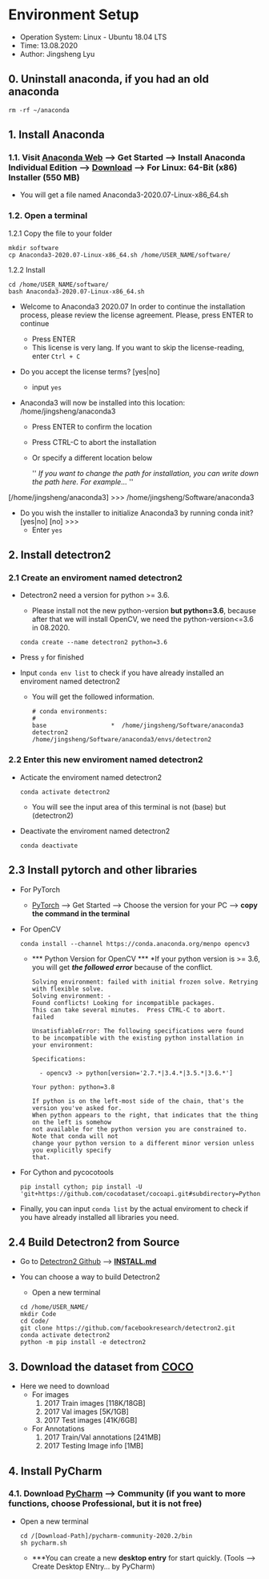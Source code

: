 

<!--
 * @Author       : Jingsheng Lyu
 * @Date         : 2020-08-13 18:07:34
 * @LastEditors  : Jingsheng Lyu
 * @LastEditTime : 2020-08-13 22:37:59
 * @FilePath     : /undefined/home/jingsheng/Object_Detection_with_Deep_Learning/Chapter2/Environment_Setup.md
 * @Github       : https://github.com/jingshenglyu
 * @Web          : https://jingshenglyu.github.io/
 * @E-Mail       : jingshenglyu@gmail.com
-->
# Environment Setup

* Operation System: Linux - Ubuntu 18.04 LTS
* Time: 13.08.2020
* Author: Jingsheng Lyu

## 0. Uninstall anaconda, if you had an old anaconda 
```
rm -rf ~/anaconda
```

## 1. Install Anaconda 
### 1.1. Visit [Anaconda Web](https://www.anaconda.com/) --> Get Started -->  Install Anaconda Individual Edition --> [Download](https://www.anaconda.com/products/individual) --> For Linux: 64-Bit (x86) Installer (550 MB)
* You will get a file named Anaconda3-2020.07-Linux-x86_64.sh

### 1.2. Open a terminal
1.2.1 Copy the file to your folder
```
mkdir software
cp Anaconda3-2020.07-Linux-x86_64.sh /home/USER_NAME/software/
```
1.2.2 Install

```
cd /home/USER_NAME/software/
bash Anaconda3-2020.07-Linux-x86_64.sh
```

* Welcome to Anaconda3 2020.07 
In order to continue the installation process, please review the license agreement. Please, press ENTER to continue
    * Press ENTER
    * This license is very lang. If you want to skip the license-reading, enter `Ctrl + C`

* Do you accept the license terms? [yes|no]
    * input `yes`

* Anaconda3 will now be installed into this location:
/home/jingsheng/anaconda3

  - Press ENTER to confirm the location
  - Press CTRL-C to abort the installation
  - Or specify a different location below

    '' *If you want to change the path for installation, you can write down the path here. For example...* ''

[/home/jingsheng/anaconda3] >>> /home/jingsheng/Software/anaconda3

* Do you wish the installer to initialize Anaconda3
by running conda init? [yes|no]
[no] >>> 
    * Enter `yes`

## 2. Install detectron2
### 2.1 Create an enviroment named detectron2
* Detectron2 need a version for python >= 3.6. 
    * Please install not the new python-version **but python=3.6**, because after that we will install OpenCV, we need the python-version<=3.6 in 08.2020.
    ```
    conda create --name detectron2 python=3.6
    ```
* Press `y` for finished

* Input `conda env list` to check if you have already installed an enviroment named detectron2
    * You will get the followed information.
        ```
        # conda environments:
        #
        base                  *  /home/jingsheng/Software/anaconda3
        detectron2               /home/jingsheng/Software/anaconda3/envs/detectron2
        ```

### 2.2 Enter this new enviroment named detectron2
* Acticate the enviroment named detectron2
    ```
    conda activate detectron2
    ```
    * You will see the input area of this terminal is not (base) but (detectron2)

* Deactivate the enviroment named detectron2
    ```
    conda deactivate
    ```

## 2.3 Install pytorch and other libraries
* For PyTorch
    * [PyTorch](https://pytorch.org/) --> Get Started --> Choose the version for your PC --> **copy the command in the terminal**

* For OpenCV
    ```
    conda install --channel https://conda.anaconda.org/menpo opencv3
    ```
    * *** Python Version for OpenCV ***
    *If your python version is >= 3.6, you will get ***the followed error*** because of the conflict.
        ```
        Solving environment: failed with initial frozen solve. Retrying with flexible solve.
        Solving environment: - 
        Found conflicts! Looking for incompatible packages.
        This can take several minutes.  Press CTRL-C to abort.
        failed                                                                                                                                                          

        UnsatisfiableError: The following specifications were found
        to be incompatible with the existing python installation in your environment:

        Specifications:

          - opencv3 -> python[version='2.7.*|3.4.*|3.5.*|3.6.*']

        Your python: python=3.8

        If python is on the left-most side of the chain, that's the version you've asked for.
        When python appears to the right, that indicates that the thing on the left is somehow
        not available for the python version you are constrained to. Note that conda will not
        change your python version to a different minor version unless you explicitly specify
        that.
        ```
* For Cython and pycocotools
    ```
    pip install cython; pip install -U 'git+https://github.com/cocodataset/cocoapi.git#subdirectory=PythonAPI'
    ```

* Finally, you can input `conda list` by the actual enviroment to check if you have already installed all libraries you need.

## 2.4 Build Detectron2 from Source
* Go to [Detectron2 Github](https://github.com/facebookresearch/detectron2) --> [**INSTALL.md**](https://github.com/facebookresearch/detectron2/blob/master/INSTALL.md)

* You can choose a way to build Detectron2
    * Open a new terminal
    ```
    cd /home/USER_NAME/
    mkdir Code
    cd Code/
    git clone https://github.com/facebookresearch/detectron2.git 
    conda activate detectron2
    python -m pip install -e detectron2
    ```

## 3. Download the dataset from [COCO](https://cocodataset.org/#download)
* Here we need to download  
    * For images
        1. 2017 Train images [118K/18GB]
        2. 2017 Val images [5K/1GB]
        3. 2017 Test images [41K/6GB]
    * For Annotations
        1. 2017 Train/Val annotations [241MB]
        2. 2017 Testing Image info [1MB]


## 4. Install PyCharm
### 4.1. Download [PyCharm](https://www.jetbrains.com/pycharm/) --> Community (if you want to more functions, choose Professional, but it is not free)
* Open a new terminal
    ```
    cd /[Download-Path]/pycharm-community-2020.2/bin
    sh pycharm.sh
    ```

    * ***You can create a new **desktop entry** for start quickly. (Tools --> Create Desktop ENtry... by PyCharm)
    
